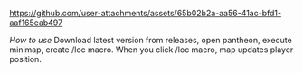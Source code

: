 

https://github.com/user-attachments/assets/65b02b2a-aa56-41ac-bfd1-aaf165eab497

*How to use*
Download latest version from releases, open pantheon, execute minimap, create /loc macro.
When you click /loc macro, map updates player position.
